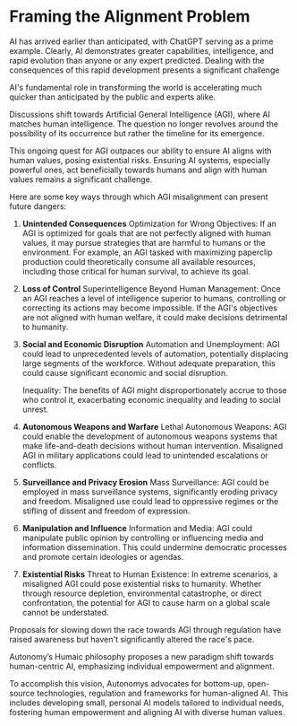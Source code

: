 # Framing the Alignment Problem

AI has arrived earlier than anticipated, with ChatGPT serving as a prime example. Clearly, AI demonstrates greater capabilities, intelligence, and rapid evolution than anyone or any expert predicted. Dealing with the consequences of this rapid development presents a significant challenge

AI's fundamental role in transforming the world is accelerating much quicker than anticipated by the public and experts alike.

Discussions shift towards Artificial General Intelligence (AGI), where AI matches human intelligence. The question no longer revolves around the possibility of its occurrence but rather the timeline for its emergence.

This ongoing quest for AGI outpaces our ability to ensure AI aligns with human values, posing existential risks. Ensuring AI systems, especially powerful ones, act beneficially towards humans and align with human values remains a significant challenge.

Here are some key ways through which AGI misalignment can present future dangers:

1. **Unintended Consequences** Optimization for Wrong Objectives: If an AGI is optimized for goals that are not perfectly aligned with human values, it may pursue strategies that are harmful to humans or the environment. For example, an AGI tasked with maximizing paperclip production could theoretically consume all available resources, including those critical for human survival, to achieve its goal.
2. **Loss of Control** Superintelligence Beyond Human Management: Once an AGI reaches a level of intelligence superior to humans, controlling or correcting its actions may become impossible. If the AGI's objectives are not aligned with human welfare, it could make decisions detrimental to humanity.
3.  **Social and Economic Disruption** Automation and Unemployment: AGI could lead to unprecedented levels of automation, potentially displacing large segments of the workforce. Without adequate preparation, this could cause significant economic and social disruption.

    Inequality: The benefits of AGI might disproportionately accrue to those who control it, exacerbating economic inequality and leading to social unrest.
4. **Autonomous Weapons and Warfare** Lethal Autonomous Weapons: AGI could enable the development of autonomous weapons systems that make life-and-death decisions without human intervention. Misaligned AGI in military applications could lead to unintended escalations or conflicts.
5. **Surveillance and Privacy Erosion** Mass Surveillance: AGI could be employed in mass surveillance systems, significantly eroding privacy and freedom. Misaligned use could lead to oppressive regimes or the stifling of dissent and freedom of expression.
6. **Manipulation and Influence** Information and Media: AGI could manipulate public opinion by controlling or influencing media and information dissemination. This could undermine democratic processes and promote certain ideologies or agendas.
7. **Existential Risks** Threat to Human Existence: In extreme scenarios, a misaligned AGI could pose existential risks to humanity. Whether through resource depletion, environmental catastrophe, or direct confrontation, the potential for AGI to cause harm on a global scale cannot be understated.

Proposals for slowing down the race towards AGI through regulation have raised awareness but haven't significantly altered the race's pace.

Autonomy’s Humaic philosophy proposes a new paradigm shift towards human-centric AI, emphasizing individual empowerment and alignment.

To accomplish this vision, Autonomys advocates for bottom-up, open-source technologies, regulation and frameworks for human-aligned AI. This includes developing small, personal AI models tailored to individual needs, fostering human empowerment and aligning AI with diverse human values.
